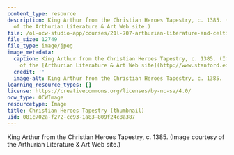 ```yaml
---
content_type: resource
description: King Arthur from the Christian Heroes Tapestry, c. 1385. (Image courtesy
  of the Arthurian Literature & Art Web site.)
file: /ol-ocw-studio-app/courses/21l-707-arthurian-literature-and-celtic-colonization-spring-2005/081c702af272cc931a83809f24c8a387_21l-707s05-th.jpg
file_size: 12749
file_type: image/jpeg
image_metadata:
  caption: King Arthur from the Christian Heroes Tapestry, c. 1385. (Image courtesy
    of the [Arthurian Literature & Art Web site](http://www.stanford.edu/class/engl165b/).)
  credit: ''
  image-alt: King Arthur from the Christian Heroes Tapestry, c. 1385.
learning_resource_types: []
license: https://creativecommons.org/licenses/by-nc-sa/4.0/
ocw_type: OCWImage
resourcetype: Image
title: Christian Heroes Tapestry (thumbnail)
uid: 081c702a-f272-cc93-1a83-809f24c8a387
---
```

King Arthur from the Christian Heroes Tapestry, c. 1385. (Image courtesy of the Arthurian Literature & Art Web site.)